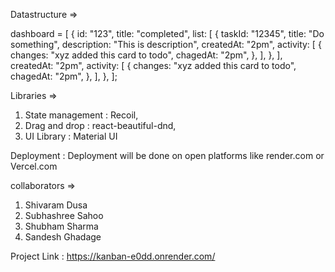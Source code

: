 Datastructure =>

dashboard = [
{
id: "123",
title: "completed",
list: [
{
taskId: "12345",
title: "Do something",
description: "This is description",
createdAt: "2pm",
activity: [
{
changes: "xyz added this card to todo",
chagedAt: "2pm",
},
],
},
],
createdAt: "2pm",
activity: [
{
changes: "xyz added this card to todo",
chagedAt: "2pm",
},
],
},
];

Libraries =>

1. State management : Recoil,
2. Drag and drop : react-beautiful-dnd,
3. UI Library : Material UI

Deployment : Deployment will be done on open platforms like render.com or Vercel.com

collaborators =>

1. Shivaram Dusa
2. Subhashree Sahoo
3. Shubham Sharma
4. Sandesh Ghadage

Project Link : https://kanban-e0dd.onrender.com/
